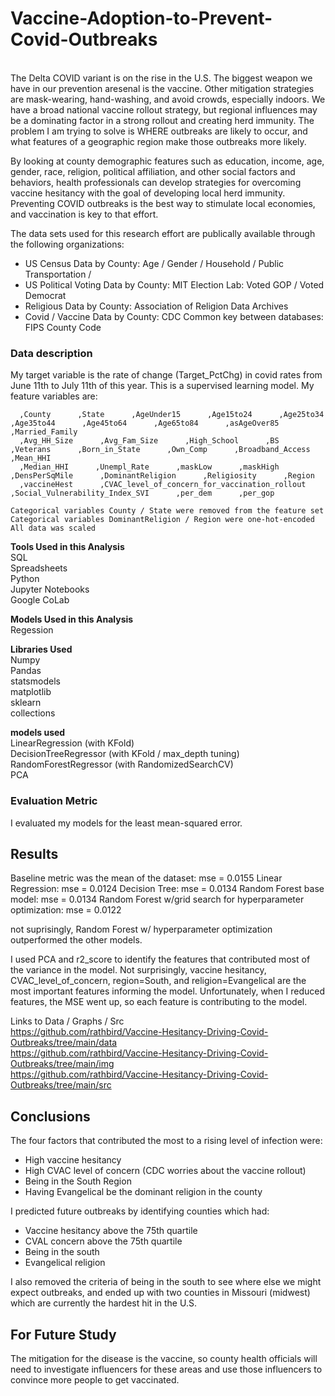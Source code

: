 # Vaccine-Adoption-to-Prevent-Covid-Outbreaks
<br/>
The Delta COVID variant is on the rise in the U.S. The biggest weapon we have in our prevention aresenal is the vaccine. Other mitigation strategies are mask-wearing, hand-washing, and avoid crowds, especially indoors. We have a broad national vaccine rollout strategy, but regional influences may be a dominating factor in a strong rollout and creating herd immunity. The problem I am trying to solve is WHERE outbreaks are likely to occur, and what features of a geographic region make those outbreaks more likely.

By looking at county demographic features such as education, income, age, gender, race, religion, political affiliation, and other social factors and behaviors, health professionals can develop strategies for overcoming vaccine hesitancy with the goal of developing local herd immunity. Preventing COVID outbreaks is the best way to stimulate local economies, and vaccination is key to that effort.

The data sets used for this research effort are publically available through the following organizations:
- US Census Data by County: Age / Gender / Household / Public Transportation / 
- US Political Voting Data by County: MIT Election Lab: Voted GOP / Voted Democrat 
- Religious Data by County: Association of Religion Data Archives
- Covid / Vaccine Data by County: CDC
Common key between databases: FIPS County Code

### Data description
My target variable is the rate of change (Target_PctChg) in covid rates from June 11th to July 11th of this year. This is a supervised learning model.
My feature variables are:

      ,County      ,State      ,AgeUnder15      ,Age15to24      ,Age25to34      ,Age35to44      ,Age45to64      ,Age65to84      ,asAgeOver85      ,Married_Family
      ,Avg_HH_Size      ,Avg_Fam_Size      ,High_School      ,BS      ,Veterans      ,Born_in_State      ,Own_Comp      ,Broadband_Access      ,Mean_HHI
      ,Median_HHI      ,Unempl_Rate      ,maskLow      ,maskHigh      ,DensPerSqMile      ,DominantReligion      ,Religiosity      ,Region
      ,vaccineHest      ,CVAC_level_of_concern_for_vaccination_rollout      ,Social_Vulnerability_Index_SVI      ,per_dem      ,per_gop
    
    Categorical variables County / State were removed from the feature set
    Categorical variables DominantReligion / Region were one-hot-encoded
    All data was scaled

<b>Tools Used in this Analysis</b><br/>
SQL<br/>
Spreadsheets<br/>
Python<br/>
Jupyter Notebooks<br/>
Google CoLab<br/>

<b>Models Used in this Analysis</b><br/>
Regession

<b>Libraries Used</b><br/>
Numpy<br/>
Pandas<br/>
statsmodels<br/>
matplotlib<br/>
sklearn<br/>
collections

<b>models used</b><br/>
LinearRegression (with KFold)<br/>
DecisionTreeRegressor (with KFold / max_depth tuning)<br/>
RandomForestRegressor (with RandomizedSearchCV)<br/>
PCA 

### Evaluation Metric
I evaluated my models for the least mean-squared error.

## Results

Baseline metric was the mean of the dataset: mse = 0.0155
Linear Regression: mse = 0.0124
Decision Tree: mse = 0.0134
Random Forest base model: mse = 0.0134
Random Forest w/grid search for hyperparameter optimization: mse = 0.0122

not suprisingly, Random Forest w/ hyperparameter optimization outperformed the other models.

I used PCA and r2_score to identify the features that contributed most of the variance in the model. Not surprisingly, vaccine hesitancy, CVAC_level_of_concern, region=South, and religion=Evangelical are the most important features informing the model. Unfortunately, when I reduced features, the MSE went up, so each feature is contributing to the model.

Links to Data / Graphs / Src<br/>
https://github.com/rathbird/Vaccine-Hesitancy-Driving-Covid-Outbreaks/tree/main/data<br/>
https://github.com/rathbird/Vaccine-Hesitancy-Driving-Covid-Outbreaks/tree/main/img<br/>
https://github.com/rathbird/Vaccine-Hesitancy-Driving-Covid-Outbreaks/tree/main/src<br/>

## Conclusions

The four factors that contributed the most to a rising level of infection were:
- High vaccine hesitancy
- High CVAC level of concern (CDC worries about the vaccine rollout)
- Being in the South Region
- Having Evangelical be the dominant religion in the county

I predicted future outbreaks by identifying counties which had:
- Vaccine hesitancy above the 75th quartile
- CVAL concern above the 75th quartile
- Being in the south
- Evangelical religion

I also removed the criteria of being in the south to see where else we might expect outbreaks, and ended up with two counties in Missouri (midwest) which are currently the hardest hit in the U.S.

## For Future Study

The mitigation for the disease is the vaccine, so county health officials will need to investigate influencers for these areas and use those influencers to convince more people to get vaccinated. 

